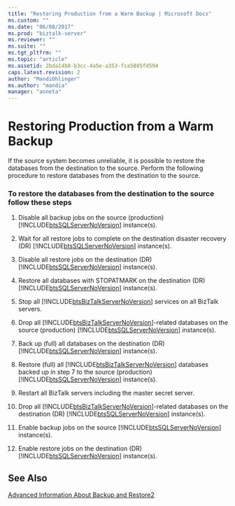 ```yaml
---
title: "Restoring Production from a Warm Backup | Microsoft Docs"
ms.custom: ""
ms.date: "06/08/2017"
ms.prod: "biztalk-server"
ms.reviewer: ""
ms.suite: ""
ms.tgt_pltfrm: ""
ms.topic: "article"
ms.assetid: 2bda14b8-b3cc-4a5e-a353-fca5885fd594
caps.latest.revision: 2
author: "MandiOhlinger"
ms.author: "mandia"
manager: "anneta"
---
```

# Restoring Production from a Warm Backup
If the source system becomes unreliable, it is possible to restore the databases from the destination to the source. Perform the following procedure to restore databases from the destination to the source.  
  
### To restore the databases from the destination to the source follow these steps  
  
1. Disable all backup jobs on the source (production) [!INCLUDE[btsSQLServerNoVersion](../includes/btssqlservernoversion-md.md)] instance(s).  
  
2. Wait for all restore jobs to complete on the destination disaster recovery (DR) [!INCLUDE[btsSQLServerNoVersion](../includes/btssqlservernoversion-md.md)] instance(s).  
  
3. Disable all restore jobs on the destination (DR) [!INCLUDE[btsSQLServerNoVersion](../includes/btssqlservernoversion-md.md)] instance(s).  
  
4. Restore all databases with STOPATMARK on the destination (DR) [!INCLUDE[btsSQLServerNoVersion](../includes/btssqlservernoversion-md.md)] instance(s).  
  
5. Stop all [!INCLUDE[btsBizTalkServerNoVersion](../includes/btsbiztalkservernoversion-md.md)] services on all BizTalk servers.  
  
6. Drop all [!INCLUDE[btsBizTalkServerNoVersion](../includes/btsbiztalkservernoversion-md.md)]-related databases on the source (production) [!INCLUDE[btsSQLServerNoVersion](../includes/btssqlservernoversion-md.md)] instance(s).  
  
7. Back up (full) all databases on the destination (DR) [!INCLUDE[btsSQLServerNoVersion](../includes/btssqlservernoversion-md.md)] instance(s).  
  
8. Restore (full) all [!INCLUDE[btsBizTalkServerNoVersion](../includes/btsbiztalkservernoversion-md.md)] databases backed up in step 7 to the source (production) [!INCLUDE[btsSQLServerNoVersion](../includes/btssqlservernoversion-md.md)] instance(s).  
  
9. Restart all BizTalk servers including the master secret server.  
  
10. Drop all [!INCLUDE[btsBizTalkServerNoVersion](../includes/btsbiztalkservernoversion-md.md)]-related databases on the destination (DR) [!INCLUDE[btsSQLServerNoVersion](../includes/btssqlservernoversion-md.md)] instance(s).  
  
11. Enable backup jobs on the source [!INCLUDE[btsSQLServerNoVersion](../includes/btssqlservernoversion-md.md)] instance(s).  
  
12. Enable restore jobs on the destination (DR) [!INCLUDE[btsSQLServerNoVersion](../includes/btssqlservernoversion-md.md)] instance(s).  
  
## See Also  
 [Advanced Information About Backup and Restore2](../technical-guides/advanced-information-about-backup-and-restore2.md)